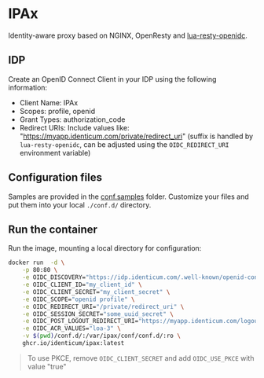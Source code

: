 # IPAx
Identity-aware proxy based on NGINX, OpenResty and [lua-resty-openidc](https://github.com/zmartzone/lua-resty-openidc).

## IDP
Create an OpenID Connect Client in your IDP using the following information:
- Client Name: IPAx
- Scopes: profile, openid
- Grant Types: authorization_code
- Redirect URIs: Include values like: "https://myapp.identicum.com/private/redirect_uri" (suffix is handled by `lua-resty-openidc`, can be adjusted using the `OIDC_REDIRECT_URI` environment variable)

## Configuration files
Samples are provided in the [conf.samples](./conf.samples/) folder.
Customize your files and put them into your local `./conf.d/` directory.

## Run the container

Run the image, mounting a local directory for configuration:

```sh
docker run  -d \
    -p 80:80 \
    -e OIDC_DISCOVERY="https://idp.identicum.com/.well-known/openid-configuration" \
    -e OIDC_CLIENT_ID="my_client_id" \
    -e OIDC_CLIENT_SECRET="my_client_secret" \
    -e OIDC_SCOPE="openid profile" \
    -e OIDC_REDIRECT_URI="/private/redirect_uri" \
    -e OIDC_SESSION_SECRET="some_uuid_secret" \
    -e OIDC_POST_LOGOUT_REDIRECT_URI="https://myapp.identicum.com/logoutSuccess.html" \
    -e OIDC_ACR_VALUES="loa-3" \
    -v $(pwd)/conf.d/:/var/ipax/conf/conf.d/:ro \
    ghcr.io/identicum/ipax:latest
```

> To use PKCE, remove `OIDC_CLIENT_SECRET` and add `OIDC_USE_PKCE` with value "true"

